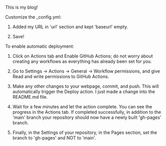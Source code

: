 This is my blog!


Customize the _config.yml:

1. Added my URL in 'url' section and kept 'baseurl' empty.

2. Save!


To enable automatic deployment:

1. Click on Actions tab and Enable GitHub Actions; do not worry about creating any workflows as everything has already been set for you.

2. Go to Settings -> Actions -> General -> Workflow permissions, and give Read and write permissions to GitHub Actions.

3. Make any other changes to your webpage, commit, and push. This will automatically trigger the Deploy action. I just made a change into the README.md file.

4. Wait for a few minutes and let the action complete. You can see the progress in the Actions tab. If completed successfully, in addition to the 'main' branch your repository should now have a newly built 'gh-pages' branch.

5. Finally, in the Settings of your repository, in the Pages section, set the branch to 'gh-pages' and NOT to 'main'.

